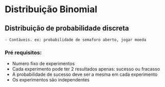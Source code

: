# Distribuição Binomial

## Distribuição de probabilidade discreta
    - Contáveis. ex: probabilidade de semaforo aberto, jogar moeda

### Pré requisitos:
 - Numero fixo de experimentos
 - Cada experimento pode ter 2 resultados apenas: sucesso ou fracasso
 - A probabilidade de sucesso deve ser a mesma em cada experimento
 - Os experimentos são independentes
 
 
 

